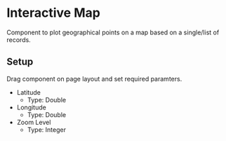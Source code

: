 # Interactive Map 

Component to plot geographical points on a map based on a single/list of records.

## Setup

Drag component on page layout and set required paramters.

* Latitude
  * Type: Double
* Longitude
  * Type: Double
* Zoom Level
  * Type: Integer
